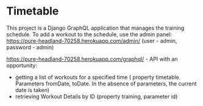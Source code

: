 # Timetable

This project is a Django GraphQL application that manages the training schedule.
To add a workout to the schedule, use the admin panel:
https://pure-headland-70258.herokuapp.com/admin/ (user - admin, password - admin)  

https://pure-headland-70258.herokuapp.com/graphql/ - API with an opportunity:
- getting a list of workouts for a specified time ( property timetable. Parameters fromDate, toDate. In the absence of parameters, the current date is taken)
- retrieving Workout Details by ID (property training, parameter id)
